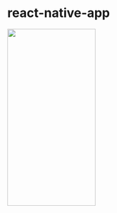 # react-native-app

<img src="https://user-images.githubusercontent.com/50146617/172020882-d3d2cf12-de7b-4938-98f3-ad10854c09f1.png" width="200" height="400" />
